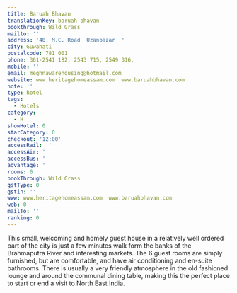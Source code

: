 ```yaml
---
title: Baruah Bhavan
translationKey: baruah-bhavan
bookthrough: Wild Grass
mailto: ''
address: '40, M.C. Road  Uzanbazar  '
city: Guwahati
postalcode: 781 001
phone: 361-2541 182, 2543 715, 2549 316,
mobile: ''
email: meghnawarehousing@hotmail.com
website: www.heritagehomeassam.com  www.baruahbhavan.com
note: ''
type: hotel
tags:
  - Hotels
category:
  - H
showHotel: 0
starCategory: 0
checkout: '12:00'
accessRail: ''
accessAir: ''
accessBus: ''
advantage: ''
rooms: 6
bookThrough: Wild Grass
gstType: 0
gstin: ''
www: www.heritagehomeassam.com  www.baruahbhavan.com
web: 0
mailTo: ''
ranking: 0
---
```







This small, welcoming and homely guest house in a relatively well ordered part of the city is just a few minutes walk form the banks of the Brahmaputra River and interesting markets. The 6 guest rooms are simply furnished, but are comfortable, and have air conditioning and en-suite bathrooms. There is usually a very friendly atmosphere in the old fashioned lounge and around the communal dining table, making this the perfect place to start or end a visit to North East India.